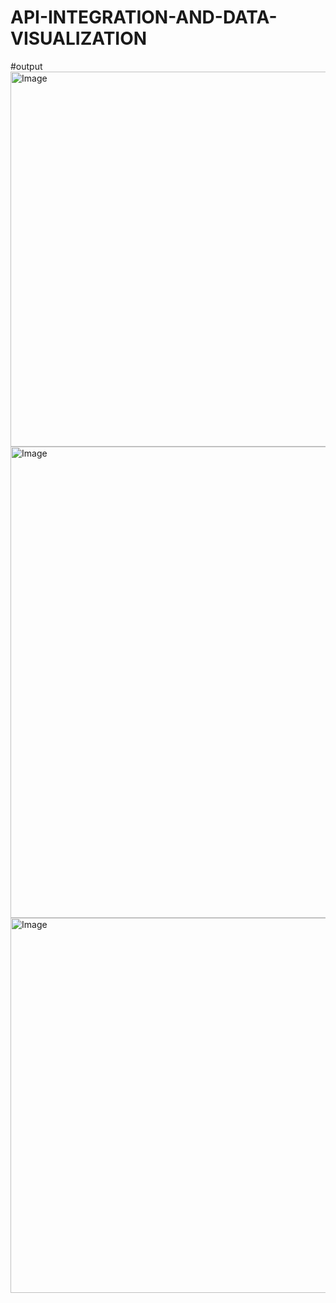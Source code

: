 # API-INTEGRATION-AND-DATA-VISUALIZATION
#output
<img width="1200" height="600" alt="Image" src="https://github.com/user-attachments/assets/cb318216-d6fa-4fd5-9098-2fc1de28c77e" />
<img width="1536" height="754" alt="Image" src="https://github.com/user-attachments/assets/b728e2bf-4aca-4734-a82c-64c8858898c8" />
<img width="1200" height="600" alt="Image" src="https://github.com/user-attachments/assets/39a1c642-6d3f-420a-ad61-064c906c5cca" />
